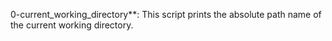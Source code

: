 0-current_working_directory**: This script prints the absolute path name of the current working directory.
